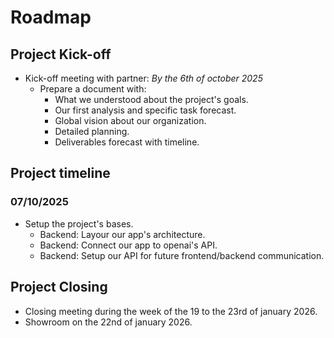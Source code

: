 # Roadmap

## Project Kick-off

- Kick-off meeting with partner: *By the 6th of october 2025*
    - Prepare a document with:
        - What we understood about the project's goals.
        - Our first analysis and specific task forecast.
        - Global vision about our organization.
        - Detailed planning.
        - Deliverables forecast with timeline.

## Project timeline

### 07/10/2025

- Setup the project's bases.
    - Backend: Layour our app's architecture.
    - Backend: Connect our app to openai's API.
    - Backend: Setup our API for future frontend/backend communication.

## Project Closing

- Closing meeting during the week of the 19 to the 23rd of january 2026.
- Showroom on the 22nd of january 2026.
